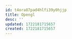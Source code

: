 ```yaml
---
id: t4ora87pad4hlfi39y0hjjp
title: Opengl
desc: ''
updated: 1722181715657
created: 1722181715657
---
```

